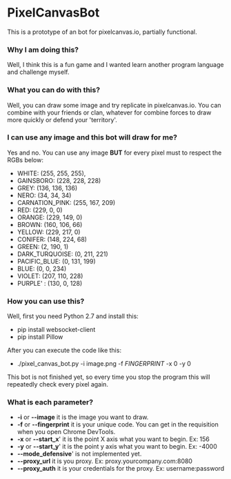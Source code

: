 # PixelCanvasBot

This is a prototype of an bot for pixelcanvas.io, partially functional.

### Why I am doing this? 
Well, I think this is a fun game and I wanted learn another program language and challenge myself.

### What you can do with this?
Well, you can draw some image and try replicate in pixelcanvas.io. You can combine with your friends or clan, whatever for combine forces to draw more quickly or defend your 'territory'.

### I can use any image and this bot will draw for me?
Yes and no. You can use any image **BUT** for every pixel must to respect the RGBs below:

* WHITE: (255, 255, 255),
* GAINSBORO: (228, 228, 228)
* GREY: (136, 136, 136)
* NERO: (34, 34, 34)
* CARNATION_PINK: (255, 167, 209)
* RED: (229, 0, 0)
* ORANGE: (229, 149, 0)
* BROWN: (160, 106, 66)
* YELLOW: (229, 217, 0)
* CONIFER: (148, 224, 68)
* GREEN: (2, 190, 1)
* DARK_TURQUOISE: (0, 211, 221)
* PACIFIC_BLUE: (0, 131, 199)
* BLUE: (0, 0, 234)
* VIOLET: (207, 110, 228)
* PURPLE' : (130, 0, 128) 

### How you can use this?

Well, first you need Python 2.7 and install this:
* pip install websocket-client
* pip install Pillow

After you can execute the code like this:

* ./pixel_canvas_bot.py -i image.png -f $FINGERPRINT$ -x 0 -y 0

This bot is not finished yet, so every time you stop the program this will repeatedly check every pixel again. 

### What is each parameter? 

* **-i** or **--image** it is the image you want to draw.
* **-f** or **--fingerprint** it is your unique code. You can get in the requisition when you open Chrome DevTools.
* **-x** or **--start_x**' it is the point X axis what you want to begin. Ex: 156
* **-y** or **--start_y**' it is the point y axis what you want to begin. Ex: -4000
* **--mode_defensive**' is not implemented yet.
* **--proxy_url** it is you proxy. Ex: proxy.yourcompany.com:8080
* **--proxy_auth** it is your credentials for the proxy. Ex: username:password
